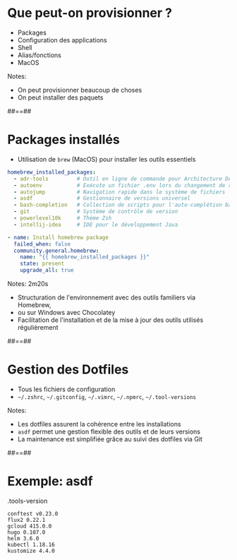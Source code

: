 <!-- .slide: -->
# Que peut-on provisionner ?

- Packages
- Configuration des applications
- Shell
- Alias/fonctions
- MacOS
<!-- .element: class="list-fragment" -->

Notes:
* On peut provisionner beaucoup de choses
* On peut installer des paquets

##==##
<!-- .slide: -->

# Packages installés

- Utilisation de `brew` (MacOS) pour installer les outils essentiels

```yaml
homebrew_installed_packages:
  - adr-tools         # Outil en ligne de commande pour Architecture Decision Records
  - autoenv           # Exécute un fichier .env lors du changement de répertoire
  - autojump          # Navigation rapide dans le système de fichiers
  - asdf              # Gestionnaire de versions universel
  - bash-completion   # Collection de scripts pour l'auto-complétion bash
  - git               # Système de contrôle de version
  - powerlevel10k     # Thème Zsh
  - intellij-idea     # IDE pour le développement Java
```

```yaml
- name: Install homebrew package
  failed_when: false
  community.general.homebrew:
    name: "{{ homebrew_installed_packages }}"
    state: present
    upgrade_all: true
```

Notes:
2m20s
* Structuration de l'environnement avec des outils familiers via Homebrew,
* ou sur Windows avec Chocolatey
* Facilitation de l'installation et de la mise à jour des outils utilisés régulièrement

##==##
<!-- .slide: -->
# Gestion des Dotfiles

- Tous les fichiers de configuration
- `~/.zshrc`, `~/.gitconfig`, `~/.vimrc`, `~/.npmrc`, `~/.tool-versions`

Notes:
* Les dotfiles assurent la cohérence entre les installations
* `asdf` permet une gestion flexible des outils et de leurs versions
* La maintenance est simplifiée grâce au suivi des dotfiles via Git

##==##
<!-- .slide: -->
# Exemple: asdf

.tools-version
```shell
conftest v0.23.0
flux2 0.22.1
gcloud 415.0.0
hugo 0.107.0
helm 3.6.0
kubectl 1.18.16
kustomize 4.4.0
```
